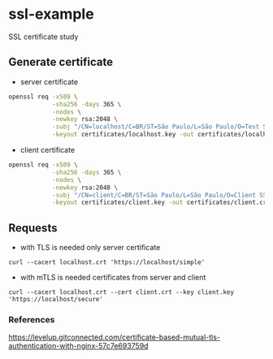 # ssl-example
SSL certificate study

## Generate certificate

- server certificate
```bash
openssl req -x509 \
            -sha256 -days 365 \
            -nodes \
            -newkey rsa:2048 \
            -subj "/CN=localhost/C=BR/ST=São Paulo/L=São Paulo/O=Test SSL" \
            -keyout certificates/localhost.key -out certificates/localhost.crt
```

- client certificate
```bash
openssl req -x509 \
            -sha256 -days 365 \
            -nodes \
            -newkey rsa:2048 \
            -subj "/CN=client/C=BR/ST=São Paulo/L=São Paulo/O=Client SSL" \
            -keyout certificates/client.key -out certificates/client.crt
```

## Requests

- with TLS is needed only server certificate
```shell
curl --cacert localhost.crt 'https://localhost/simple'
```

- with mTLS is needed certificates from server and client
```shell
curl --cacert localhost.crt --cert client.crt --key client.key 'https://localhost/secure'
```

### References

https://levelup.gitconnected.com/certificate-based-mutual-tls-authentication-with-nginx-57c7e693759d

